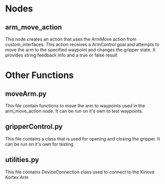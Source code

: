 # Nodes

## arm_move_action

This node creates an action that uses the ArmMove action from custom_interfaces. This action receives a ArmControl goal and attempts to move the arm to the specified waypoint and changes the gripper state. It provides string feedback info and a true or false result


# Other Functions

## moveArm.py

This file contain functions to move the arm to waypoints used in the arm_move_action node. It can be run on it's own to test waypoints.

## gripperControl.py

This file contains a class that is used for opening and closing the gripper. It can be run on it's own for testing

## utilities.py

This file contains DeviceConnection class used to connect to the Kinova Kortex Arm


